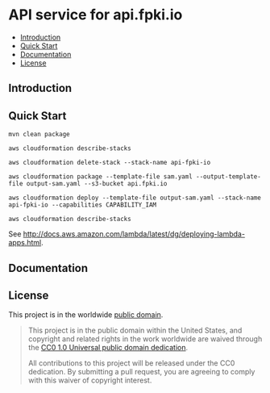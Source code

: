API service for api.fpki.io
===========================

- [Introduction](#introduction) 
- [Quick Start](#quick-start)
- [Documentation](#documentation)
- [License](#license)


Introduction
------------



Quick Start
-----------

```
mvn clean package

aws cloudformation describe-stacks

aws cloudformation delete-stack --stack-name api-fpki-io

aws cloudformation package --template-file sam.yaml --output-template-file output-sam.yaml --s3-bucket api.fpki.io

aws cloudformation deploy --template-file output-sam.yaml --stack-name api-fpki-io --capabilities CAPABILITY_IAM

aws cloudformation describe-stacks
```

See http://docs.aws.amazon.com/lambda/latest/dg/deploying-lambda-apps.html.


Documentation
-------------



License
-------

This project is in the worldwide [public domain](LICENSE.md). 

> This project is in the public domain within the United States, and copyright and related rights in the work worldwide are waived through the [CC0 1.0 Universal public domain dedication](https://creativecommons.org/publicdomain/zero/1.0/).
>
> All contributions to this project will be released under the CC0 dedication. By submitting a pull request, you are agreeing to comply with this waiver of copyright interest.



